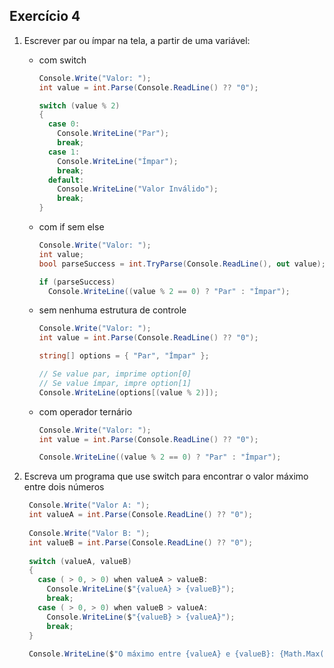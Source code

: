 ## Exercício 4

1. Escrever par ou ímpar na tela, a partir de uma variável:
   * com switch
     ```csharp  ​
     Console.Write("Valor: ");
     int value = int.Parse(Console.ReadLine() ?? "0");
     
     switch (value % 2)
     {
       case 0: 
         Console.WriteLine("Par");
         break;
       case 1:
         Console.WriteLine("Ímpar");
         break;
       default:
         Console.WriteLine("Valor Inválido");
         break;
     }
     ```
   
   * com if sem else
  
     ```csharp  ​
     Console.Write("Valor: ");
     int value;
     bool parseSuccess = int.TryParse(Console.ReadLine(), out value);
     
     if (parseSuccess)
       Console.WriteLine((value % 2 == 0) ? "Par" : "Ímpar");
     ```
     
   * sem nenhuma estrutura de controle

     ```csharp  ​
     Console.Write("Valor: ");
     int value = int.Parse(Console.ReadLine() ?? "0");
     
     string[] options = { "Par", "Ímpar" };
     
     // Se value par, imprime option[0]
     // Se value ímpar, impre option[1]
     Console.WriteLine(options[(value % 2)]);
     ```
     
   * com operador ternário
  
       ```csharp  ​
     Console.Write("Valor: ");
     int value = int.Parse(Console.ReadLine() ?? "0");
     
     Console.WriteLine((value % 2 == 0) ? "Par" : "Ímpar");
     ```
  
2. Escreva um programa que use switch para encontrar o valor máximo entre dois números

      ```csharp  ​
       Console.Write("Valor A: ");
       int valueA = int.Parse(Console.ReadLine() ?? "0");
       
       Console.Write("Valor B: ");
       int valueB = int.Parse(Console.ReadLine() ?? "0");
       
       switch (valueA, valueB)
       {
         case ( > 0, > 0) when valueA > valueB:
           Console.WriteLine($"{valueA} > {valueB}");
           break;
         case ( > 0, > 0) when valueB > valueA:
           Console.WriteLine($"{valueB} > {valueA}");
           break;
       }
       
       Console.WriteLine($"O máximo entre {valueA} e {valueB}: {Math.Max(valueA, valueB)}");
      ```
